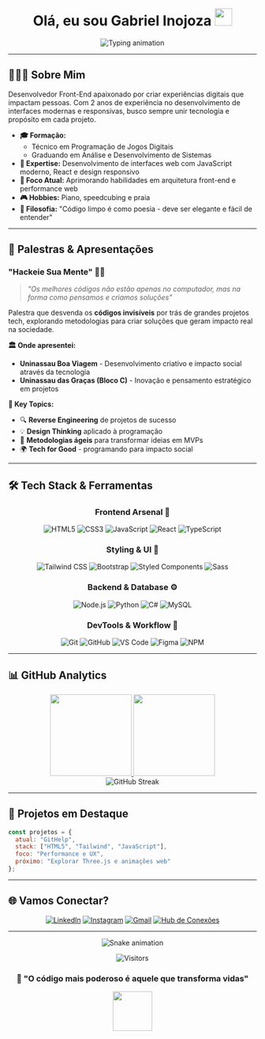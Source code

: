 # <div align="center"> Olá, eu sou Gabriel Inojoza <img src="https://media.giphy.com/media/hvRJCLFzcasrR4ia7z/giphy.gif" width="35"></div>

<div align="center">
  <!-- Animação de texto digitado (Typing SVG) -->
<img 
       src="https://readme-typing-svg.herokuapp.com?font=Fira+Code&size=26&duration=2800&pause=1000&color=b0bac0&center=true&vCenter=true&width=500&height=60&lines=🌟+Bem-vindo(a)+ao+meu+GitHub!;🚀+Desenvolvedor+Front+End;💡+Palestrante+%26+Entusiasta+Tech;⚡+Transformando+ideias+em+código" 
       alt="Typing animation"
  />
</div>

---

## 👨🏽‍💻 **Sobre Mim**

Desenvolvedor Front-End apaixonado por criar experiências digitais que impactam pessoas. Com 2 anos de experiência no desenvolvimento de interfaces modernas e responsivas, busco sempre unir tecnologia e propósito em cada projeto.

- **🎓 Formação:**
  - Técnico em Programação de Jogos Digitais
  - Graduando em Análise e Desenvolvimento de Sistemas
- **💼 Expertise:** Desenvolvimento de interfaces web com JavaScript moderno, React e design responsivo
- **🎯 Foco Atual:** Aprimorando habilidades em arquitetura front-end e performance web
- **🎮 Hobbies:** Piano, speedcubing e praia
- **🌱 Filosofia:** "Código limpo é como poesia - deve ser elegante e fácil de entender"

---

## 🎤 **Palestras & Apresentações**

### **"Hackeie Sua Mente" 🧠✨**
> *"Os melhores códigos não estão apenas no computador, mas na forma como pensamos e criamos soluções"*

Palestra que desvenda os **códigos invisíveis** por trás de grandes projetos tech, explorando metodologias para criar soluções que geram impacto real na sociedade.

**🏛️ Onde apresentei:**
- **Uninassau Boa Viagem** - Desenvolvimento criativo e impacto social através da tecnologia
- **Uninassau das Graças (Bloco C)** - Inovação e pensamento estratégico em projetos

**🎯 Key Topics:**
- 🔍 **Reverse Engineering** de projetos de sucesso
- 💡 **Design Thinking** aplicado à programação  
- 🚀 **Metodologias ágeis** para transformar ideias em MVPs
- 🌍 **Tech for Good** - programando para impacto social

---

## 🛠 **Tech Stack & Ferramentas**

<div align="center">

### **Frontend Arsenal** 🎨
![HTML5](https://img.shields.io/badge/-HTML5-E34F26?style=for-the-badge&logo=html5&logoColor=white)
![CSS3](https://img.shields.io/badge/-CSS3-1572B6?style=for-the-badge&logo=css3&logoColor=white)
![JavaScript](https://img.shields.io/badge/-JavaScript%20(ES6%2B)-F7DF1E?style=for-the-badge&logo=javascript&logoColor=black)
![React](https://img.shields.io/badge/-React-61DAFB?style=for-the-badge&logo=react&logoColor=black)
![TypeScript](https://img.shields.io/badge/-TypeScript-3178C6?style=for-the-badge&logo=typescript&logoColor=white)

### **Styling & UI** 💅
![Tailwind CSS](https://img.shields.io/badge/-Tailwind_CSS-06B6D4?style=for-the-badge&logo=tailwind-css&logoColor=white)
![Bootstrap](https://img.shields.io/badge/-Bootstrap-7952B3?style=for-the-badge&logo=bootstrap&logoColor=white)
![Styled Components](https://img.shields.io/badge/-Styled_Components-DB7093?style=for-the-badge&logo=styled-components&logoColor=white)
![Sass](https://img.shields.io/badge/-Sass-CC6699?style=for-the-badge&logo=sass&logoColor=white)

### **Backend & Database** ⚙️
![Node.js](https://img.shields.io/badge/-Node.js-339933?style=for-the-badge&logo=node.js&logoColor=white)
![Python](https://img.shields.io/badge/-Python-3776AB?style=for-the-badge&logo=python&logoColor=white)
![C#](https://img.shields.io/badge/C%23-6f42c1?style=for-the-badge&logo=c-sharp&logoColor=white)
![MySQL](https://img.shields.io/badge/-MySQL-4479A1?style=for-the-badge&logo=mysql&logoColor=white)

### **DevTools & Workflow** 🔧
![Git](https://img.shields.io/badge/-Git-F05032?style=for-the-badge&logo=git&logoColor=white)
![GitHub](https://img.shields.io/badge/-GitHub-181717?style=for-the-badge&logo=github&logoColor=white)
![VS Code](https://img.shields.io/badge/-VS_Code-007ACC?style=for-the-badge&logo=visual-studio-code&logoColor=white)
![Figma](https://img.shields.io/badge/-Figma-F24E1E?style=for-the-badge&logo=figma&logoColor=white)
![NPM](https://img.shields.io/badge/-NPM-CB3837?style=for-the-badge&logo=npm&logoColor=white)

</div>

---

## 📊 **GitHub Analytics**

<div align="center">
  <a href="https://github.com/Inojoza28">
    <img height="165em" src="https://github-readme-stats.vercel.app/api?username=Inojoza28&show_icons=true&theme=vision-friendly-dark&include_all_commits=true&count_private=true&border_radius=15&hide_border=true"/>
    <img height="165em" src="https://github-readme-stats.vercel.app/api/top-langs/?username=Inojoza28&layout=compact&theme=vision-friendly-dark&border_radius=15&hide_border=true"/>
  </a>
</div>

<div align="center">
  <img src="https://github-readme-streak-stats.herokuapp.com/?user=Inojoza28&theme=vision-friendly-dark&hide_border=true&border_radius=15" alt="GitHub Streak" />
</div>

---

## 🎯 **Projetos em Destaque**

```javascript
const projetos = {
  atual: "GitHelp",
  stack: ["HTML5", "Tailwind", "JavaScript"],
  foco: "Performance e UX",
  próximo: "Explorar Three.js e animações web"
};
```

---

## 🌐 **Vamos Conectar?**

<div align="center">
  
[![LinkedIn](https://img.shields.io/badge/-LinkedIn-0077B5?style=for-the-badge&logo=linkedin&logoColor=white)](https://www.linkedin.com/in/gabrielinojoza/)
[![Instagram](https://img.shields.io/badge/-Instagram-E4405F?style=for-the-badge&logo=instagram&logoColor=white)](https://www.instagram.com/dev_inojoza_/)
[![Gmail](https://img.shields.io/badge/-Gmail-EA4335?style=for-the-badge&logo=gmail&logoColor=white)](mailto:carlosginojoza@gmail.com)
[![Hub de Conexões](https://img.shields.io/badge/-Portfólio-24292e?style=for-the-badge&logo=github&logoColor=white)](https://inojoza28.github.io/conexoes)

</div>

---

<div align="center">
  
![Snake animation](https://github.com/Inojoza28/Inojoza28/blob/output/github-contribution-grid-snake.svg)

![Visitors](https://komarev.com/ghpvc/?username=Inojoza28&color=6f42c1&style=for-the-badge)

### **💭 "O código mais poderoso é aquele que transforma vidas"**

<img src="https://media.giphy.com/media/L1R1tvI9svkIWwpVYr/giphy.gif" width="80">

</div>

